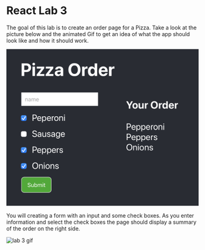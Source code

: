 # React Lab 3 

The goal of this lab is to create an order page for a Pizza. Take a look at the picture below and the animated Gif to get an idea of what the app should look like and how it should work. 

![lab 3 image](images/lab-3.png)

You will creating a form with an input and some check boxes. As you enter information and select the check boxes the page should display a summary of the order on the right side. 

![lab 3 gif](images/lab-3-gif)

